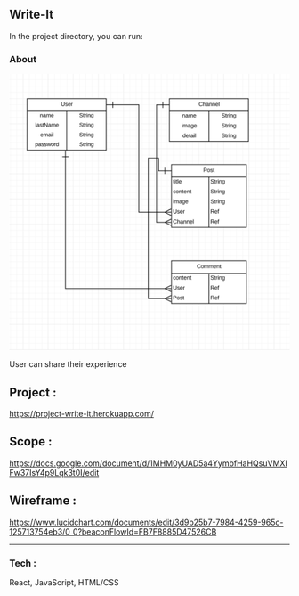 ## Write-It

In the project directory, you can run:

### About 


<img src="public/image/erd.png" width=600 height=auto>




User can share their experience

## Project :
https://project-write-it.herokuapp.com/
## Scope : 
https://docs.google.com/document/d/1MHM0yUAD5a4YymbfHaHQsuVMXIFw37IsY4p9Lqk3t0I/edit
## Wireframe : 
https://www.lucidchart.com/documents/edit/3d9b25b7-7984-4259-965c-125713754eb3/0_0?beaconFlowId=FB7F8885D47526CB

---

### Tech :
React, JavaScript, HTML/CSS
